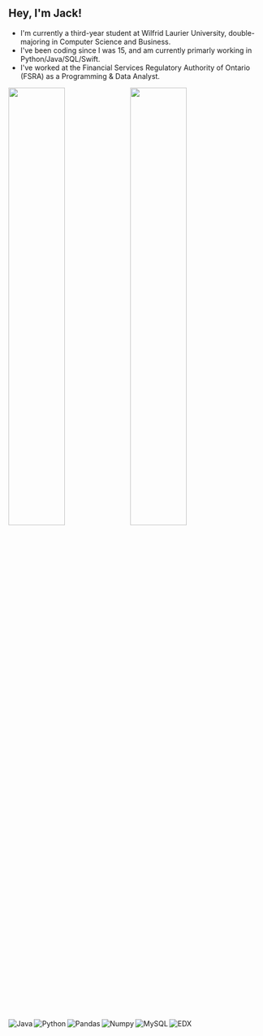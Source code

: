 ## Hey, I'm Jack!
- I'm currently a third-year student at Wilfrid Laurier University, double-majoring in Computer Science and Business.
- I've been coding since I was 15, and am currently primarly working in Python/Java/SQL/Swift.
- I've worked at the Financial Services Regulatory Authority of Ontario (FSRA) as a Programming & Data Analyst. 


<img align="left" width="47%" src="https://github-readme-stats.vercel.app/api?username=jackwaslen&show_icons=true&theme=tokyonight"/>

<img align="left" width="47%" src="https://github-readme-stats.vercel.app/api/top-langs/?username=jackwaslen"/>

<img align="left" alt="Java" src="https://img.shields.io/badge/java-%23ED8B00.svg?style=for-the-badge&logo=java&logoColor=white"/>
<img align="left" alt="Python" src="https://img.shields.io/badge/python-3670A0?style=for-the-badge&logo=python&logoColor=ffdd54"/>
<img align="left" alt="Pandas" src="https://img.shields.io/badge/pandas-%23150458.svg?style=for-the-badge&logo=pandas&logoColor=white"/>
<img align="left" alt="Numpy" src="https://img.shields.io/badge/numpy-%23013243.svg?style=for-the-badge&logo=numpy&logoColor=white"/>
<img align="left" alt="MySQL" src="https://img.shields.io/badge/mysql-%2300f.svg?style=for-the-badge&logo=mysql&logoColor=white"/>
<img align="left" alt="EDX" src="https://img.shields.io/badge/edX-%2302262B.svg?style=for-the-badge&logo=edX&logoColor=white"/>
